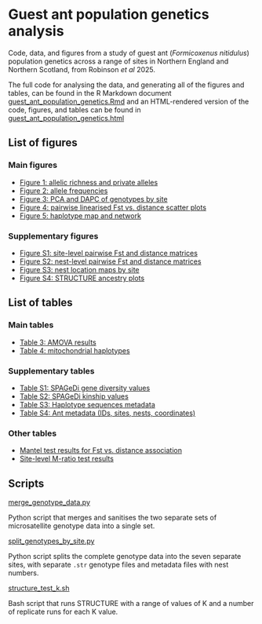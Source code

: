 # Guest ant population genetics analysis

Code, data, and figures from a study of guest ant (_Formicoxenus nitidulus_) population genetics across a range of sites in Northern England and Northern Scotland, from Robinson _et al_ 2025.

The full code for analysing the data, and generating all of the figures and tables, can be found in the R Markdown document [guest_ant_population_genetics.Rmd](guest_ant_population_genetics.Rmd) and an HTML-rendered version of the code, figures, and tables can be found in [guest_ant_population_genetics.html](guest_ant_population_genetics.html)

## List of figures

### Main figures

* [Figure 1: allelic richness and private alleles](figures/figure_1_allelic_richness_private_alleles.png)
* [Figure 2: allele frequencies](figures/figure_2_allele_frequencies.png)
* [Figure 3: PCA and DAPC of genotypes by site](figures/figure_3_PCA_DAPC.png)
* [Figure 4: pairwise linearised Fst vs. distance scatter plots](figures/figure_4_distance_Fst_scatter_plots.png)
* [Figure 5: haplotype map and network](figures/figure_5_haplotype_map_network.png)

### Supplementary figures

* [Figure S1: site-level pairwise Fst and distance matrices](figures/figure_S1_sites_Fst_distance_matrix.png)
* [Figure S2: nest-level pairwise Fst and distance matrices](figures/figure_S2_nests_Fst_distance_matrix.png)
* [Figure S3: nest location maps by site](figures/figure_S3_nest_location_maps.png)
* [Figure S4: STRUCTURE ancestry plots](figures/figure_S4_STRUCTURE_plots.png)

## List of tables

### Main tables

* [Table 3: AMOVA results](tables/table_3_amova_results.csv)
* [Table 4: mitochondrial haplotypes](tables/table_4_mitochondrial_haplotypes.csv)

### Supplementary tables

* [Table S1: SPAGeDi gene diversity values](tables/table_S1_spagedi_gene_diversity.csv)
* [Table S2: SPAGeDi kinship values](tables/table_S2_spagedi_kinship.csv)
* [Table S3: Haplotype sequences metadata](tables/table_S3_haplotype_sequences_metadata.csv)
* [Table S4: Ant metadata (IDs, sites, nests, coordinates)](tables/table_S4_ant_ids_and_locs.csv)

### Other tables

* [Mantel test results for Fst vs. distance association](tables/mantel_test_results.csv)
* [Site-level M-ratio test results](tables/m_ratio_test_results.csv)

## Scripts

[merge_genotype_data.py](scripts/merge_genotype_data.py)

Python script that merges and sanitises the two separate sets of microsatellite genotype data into a single set.

[split_genotypes_by_site.py](scripts/split_genotypes_by_site.py)

Python script splits the complete genotype data into the seven separate sites, with separate `.str` genotype files and metadata files with nest numbers.

[structure_test_k.sh](scripts/structure_test_k.sh)

Bash script that runs STRUCTURE with a range of values of K and a number of replicate runs for each K value.